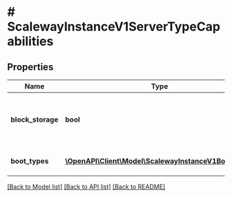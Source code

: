 # # ScalewayInstanceV1ServerTypeCapabilities

## Properties

Name | Type | Description | Notes
------------ | ------------- | ------------- | -------------
**block_storage** | **bool** | Defines whether the Instance supports block storage. | [optional]
**boot_types** | [**\OpenAPI\Client\Model\ScalewayInstanceV1BootType[]**](ScalewayInstanceV1BootType.md) | List of supported boot types. | [optional]

[[Back to Model list]](../../README.md#models) [[Back to API list]](../../README.md#endpoints) [[Back to README]](../../README.md)
